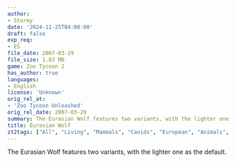 ```yaml
---
author:
- Stormy
date: '2024-11-25T04:00:00'
draft: false
exp_req:
- ES
file_date: 2007-03-29
file_size: 1.83 MB
game: Zoo Tycoon 2
has_author: true
languages:
- English
license: 'Unknown'
orig_rel_at:
- 'Zoo Tycoon Unleashed'
orig_rel_date: 2007-03-29
summary: The Eurasian Wolf features two variants, with the lighter one as the default.
title: Eurasian Wolf
zt2tags: ["All", "Living", "Mammals", "Canids", "European", "Animals", "ZT2", "Endangered Species"]
---
```

The Eurasian Wolf features two variants, with the lighter one as the default.
